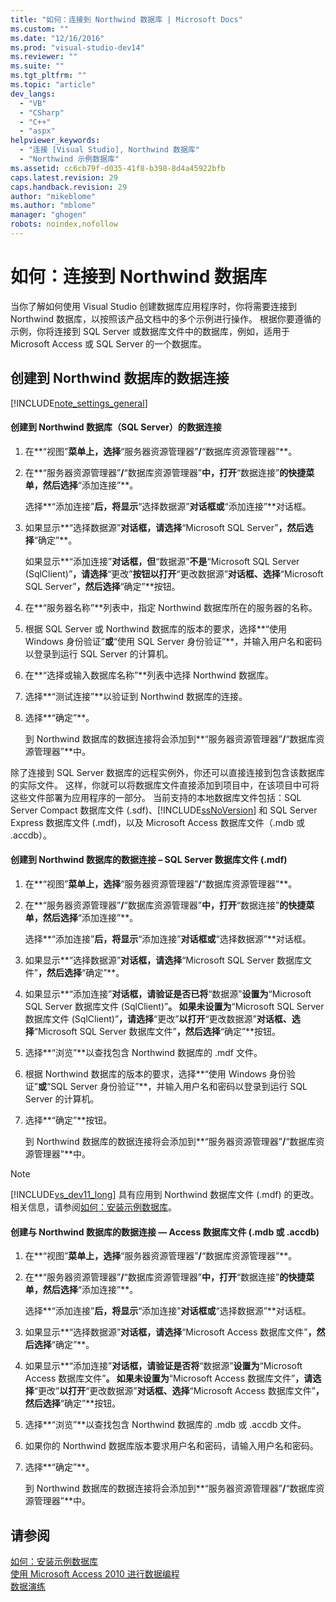 ```yaml
---
title: "如何：连接到 Northwind 数据库 | Microsoft Docs"
ms.custom: ""
ms.date: "12/16/2016"
ms.prod: "visual-studio-dev14"
ms.reviewer: ""
ms.suite: ""
ms.tgt_pltfrm: ""
ms.topic: "article"
dev_langs: 
  - "VB"
  - "CSharp"
  - "C++"
  - "aspx"
helpviewer_keywords: 
  - "连接 [Visual Studio], Northwind 数据库"
  - "Northwind 示例数据库"
ms.assetid: cc6cb79f-d035-41f8-b398-8d4a45922bfb
caps.latest.revision: 29
caps.handback.revision: 29
author: "mikeblome"
ms.author: "mblome"
manager: "ghogen"
robots: noindex,nofollow
---
```

# 如何：连接到 Northwind 数据库
当你了解如何使用 Visual Studio 创建数据库应用程序时，你将需要连接到 Northwind 数据库，以按照该产品文档中的多个示例进行操作。  根据你要遵循的示例，你将连接到  SQL Server 或数据库文件中的数据库，例如，适用于 Microsoft Access 或 SQL Server 的一个数据库。  
  
## 创建到 Northwind 数据库的数据连接  
 [!INCLUDE[note_settings_general](../data-tools/includes/note_settings_general_md.md)]  
  
#### 创建到 Northwind 数据库（SQL Server）的数据连接  
  
1.  在**“视图”**菜单上，选择**“服务器资源管理器”**\/**“数据库资源管理器”**。  
  
2.  在**“服务器资源管理器”**\/**“数据库资源管理器”**中，打开**“数据连接”**的快捷菜单，然后选择**“添加连接”**。  
  
     选择**“添加连接”**后，将显示**“选择数据源”**对话框或**“添加连接”**对话框。  
  
3.  如果显示**“选择数据源”**对话框，请选择**“Microsoft SQL Server”**，然后选择**“确定”**。  
  
     如果显示**“添加连接”**对话框，但**“数据源”**不是**“Microsoft SQL Server \(SqlClient\)”**，请选择**“更改”**按钮以打开**“更改数据源”**对话框、选择**“Microsoft SQL Server”**，然后选择**“确定”**按钮。  
  
4.  在**“服务器名称”**列表中，指定 Northwind 数据库所在的服务器的名称。  
  
5.  根据 SQL Server 或 Northwind 数据库的版本的要求，选择**“使用 Windows 身份验证”**或**“使用 SQL Server 身份验证”**，并输入用户名和密码以登录到运行 SQL Server 的计算机。  
  
6.  在**“选择或输入数据库名称”**列表中选择 Northwind 数据库。  
  
7.  选择**“测试连接”**以验证到 Northwind 数据库的连接。  
  
8.  选择**“确定”**。  
  
     到 Northwind 数据库的数据连接将会添加到**“服务器资源管理器”**\/**“数据库资源管理器”**中。  
  
 除了连接到 SQL Server 数据库的远程实例外，你还可以直接连接到包含该数据库的实际文件。  这样，你就可以将数据库文件直接添加到项目中，在该项目中可将这些文件部署为应用程序的一部分。  当前支持的本地数据库文件包括：SQL Server Compact 数据库文件 \(.sdf\)、[!INCLUDE[ssNoVersion](../data-tools/includes/ssnoversion_md.md)] 和 SQL Server Express 数据库文件 \(.mdf\)，以及 Microsoft Access 数据库文件（.mdb 或 .accdb）。  
  
#### 创建到 Northwind 数据库的数据连接 – SQL Server 数据库文件 \(.mdf\)  
  
1.  在**“视图”**菜单上，选择**“服务器资源管理器”**\/**“数据库资源管理器”**。  
  
2.  在**“服务器资源管理器”**\/**“数据库资源管理器”**中，打开**“数据连接”**的快捷菜单，然后选择**“添加连接”**。  
  
     选择**“添加连接”**后，将显示**“添加连接”**对话框或**“选择数据源”**对话框。  
  
3.  如果显示**“选择数据源”**对话框，请选择**“Microsoft SQL Server 数据库文件”**，然后选择**“确定”**。  
  
4.  如果显示**“添加连接”**对话框，请验证是否已将**“数据源”**设置为**“Microsoft SQL Server 数据库文件 \(SqlClient\)”**。  如果未设置为**“Microsoft SQL Server 数据库文件 \(SqlClient\)”**，请选择**“更改”**以打开**“更改数据源”**对话框、选择**“Microsoft SQL Server 数据库文件”**，然后选择**“确定”**按钮。  
  
5.  选择**“浏览”**以查找包含 Northwind 数据库的 .mdf 文件。  
  
6.  根据 Northwind 数据库的版本的要求，选择**“使用 Windows 身份验证”**或**“SQL Server 身份验证”**，并输入用户名和密码以登录到运行 SQL Server 的计算机。  
  
7.  选择**“确定”**按钮。  
  
     到 Northwind 数据库的数据连接将会添加到**“服务器资源管理器”**\/**“数据库资源管理器”**中。  
  
> [!NOTE]
>  [!INCLUDE[vs_dev11_long](../data-tools/includes/vs_dev11_long_md.md)] 具有应用到 Northwind 数据库文件 \(.mdf\) 的更改。  相关信息，请参阅[如何：安装示例数据库](../data-tools/how-to-install-sample-databases.md)。  
  
#### 创建与 Northwind 数据库的数据连接 — Access 数据库文件 \(.mdb 或 .accdb\)  
  
1.  在**“视图”**菜单上，选择**“服务器资源管理器”**\/**“数据库资源管理器”**。  
  
2.  在**“服务器资源管理器”**\/**“数据库资源管理器”**中，打开**“数据连接”**的快捷菜单，然后选择**“添加连接”**。  
  
     选择**“添加连接”**后，将显示**“添加连接”**对话框或**“选择数据源”**对话框。  
  
3.  如果显示**“选择数据源”**对话框，请选择**“Microsoft Access 数据库文件”**，然后选择**“确定”**。  
  
4.  如果显示**“添加连接”**对话框，请验证是否将**“数据源”**设置为**“Microsoft Access 数据库文件”**。  如果未设置为**“Microsoft Access 数据库文件”**，请选择**“更改”**以打开**“更改数据源”**对话框、选择**“Microsoft Access 数据库文件”**，然后选择**“确定”**按钮。  
  
5.  选择**“浏览”**以查找包含 Northwind 数据库的 .mdb 或 .accdb 文件。  
  
6.  如果你的 Northwind 数据库版本要求用户名和密码，请输入用户名和密码。  
  
7.  选择**“确定”**。  
  
     到 Northwind 数据库的数据连接将会添加到**“服务器资源管理器”**\/**“数据库资源管理器”**中。  
  
## 请参阅  
 [如何：安装示例数据库](../data-tools/how-to-install-sample-databases.md)   
 [使用 Microsoft Access 2010 进行数据编程](http://msdn.microsoft.com/library/office/ff965871.aspx)   
 [数据演练](../Topic/Data%20Walkthroughs.md)